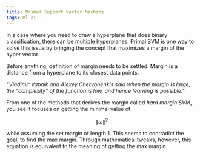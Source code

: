 ```yaml
---
title: Primal Support Vector Machine
tags: ml ai
---
```


In a case where you need to draw a hyperplane that does
binary classification, there can be multiple hyperplanes.
Primal SVM is one way to solve this issue by bringing the
concept that maximizes a margin of the hyper vector.

Before anything, definition of margin needs to be settled.
Margin is a distance from a hyperplane to its closest data points.

_"Vladimir Vapnik and Alexey Chervonenkis said when the margin
is large, the "complexity" of the function is low, and hence learning
is possible."_

From one of the methods that derives the margin called
_hard margin SVM_, you see it focuses on getting the
minimal value of

$$\|\omega\|^{2}$$

while assuming the set margin of length 1.
This seems to contradict the goal, to find the max
margin. Through mathematical tweaks, however, this
equation is equivalent to the meaning of getting
the max margin.
